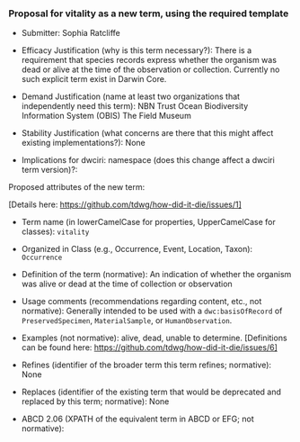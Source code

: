 ### Proposal for vitality as a new term, using the required template ###

* Submitter:
Sophia Ratcliffe

* Efficacy Justification (why is this term necessary?):
There is a requirement that species records express whether the organism was dead or alive at the time of the observation or collection. Currently no such explicit term exist in Darwin Core.

* Demand Justification (name at least two organizations that independently need this term):
  NBN Trust
  Ocean Biodiversity Information System (OBIS)
  The Field Museum
  
* Stability Justification (what concerns are there that this might affect existing implementations?):
  None
  
* Implications for dwciri: namespace (does this change affect a dwciri term version)?:


Proposed attributes of the new term:

[Details here: https://github.com/tdwg/how-did-it-die/issues/1]

* Term name (in lowerCamelCase for properties, UpperCamelCase for classes): 
  `vitality`
  
* Organized in Class (e.g., Occurrence, Event, Location, Taxon): 
  `Occurrence`
  
* Definition of the term (normative): 
  An indication of whether the organism was alive or dead at the time of collection or observation

* Usage comments (recommendations regarding content, etc., not normative): 
  Generally intended to be used with a `dwc:basisOfRecord` of `PreservedSpecimen`, `MaterialSample`, or `HumanObservation`.

* Examples (not normative): 
  alive, dead, unable to determine. [Definitions can be found here: https://github.com/tdwg/how-did-it-die/issues/6]

* Refines (identifier of the broader term this term refines; normative): 
  None
  
* Replaces (identifier of the existing term that would be deprecated and replaced by this term; normative): 
  None
  
* ABCD 2.06 (XPATH of the equivalent term in ABCD or EFG; not normative):
